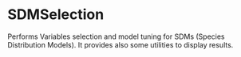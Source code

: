 # SDMSelection
Performs Variables selection and model tuning for SDMs (Species Distribution Models). It provides also some utilities to display results.
